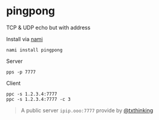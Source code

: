 # pingpong

TCP & UDP echo but with address

Install via [nami](https://github.com/txthinking/nami)

```
nami install pingpong
```

Server

```
pps -p 7777
```

Client

```
ppc -s 1.2.3.4:7777
ppc -s 1.2.3.4:7777 -c 3
```

> A public server `ipip.ooo:7777` provide by [@txthinking](https://github.com/txthinking)
